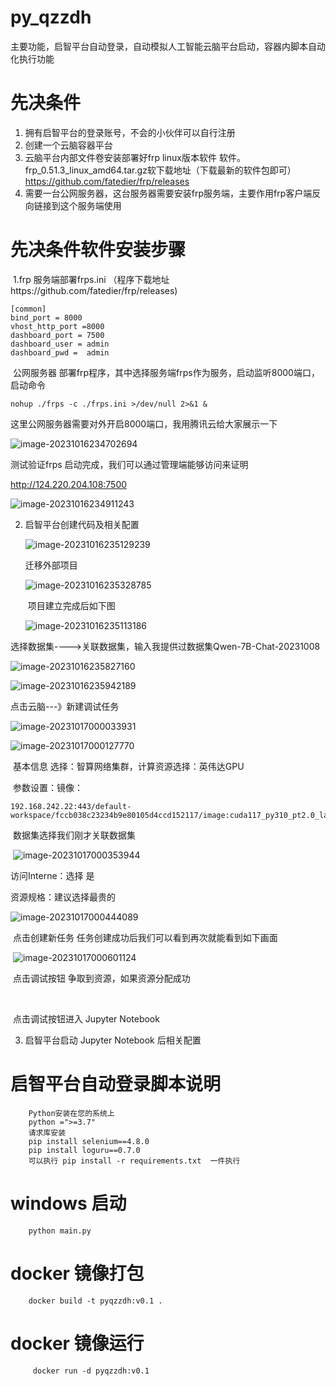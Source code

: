 # py_qzzdh

主要功能，启智平台自动登录，自动模拟人工智能云脑平台启动，容器内脚本自动化执行功能

# 先决条件
1. 拥有启智平台的登录账号，不会的小伙伴可以自行注册
2. 创建一个云脑容器平台
3. 云脑平台内部文件卷安装部署好frp linux版本软件 软件。
   frp_0.51.3_linux_amd64.tar.gz软下载地址（下载最新的软件包即可）
   https://github.com/fatedier/frp/releases
4. 需要一台公网服务器，这台服务器需要安装frp服务端，主要作用frp客户端反向链接到这个服务端使用

# 先决条件软件安装步骤

​     1.frp 服务端部署frps.ini （程序下载地址https://github.com/fatedier/frp/releases)

    [common]
    bind_port = 8000
    vhost_http_port =8000
    dashboard_port = 7500
    dashboard_user = admin
    dashboard_pwd =  admin

​    公网服务器 部署frp程序，其中选择服务端frps作为服务，启动监听8000端口，启动命令

```
nohup ./frps -c ./frps.ini >/dev/null 2>&1 &
```

   这里公网服务器需要对外开启8000端口，我用腾讯云给大家展示一下

   ![image-20231016234702694](https://mypicture-1258720957.cos.ap-nanjing.myqcloud.com/Obsidian/image-20231016234702694.png)

  测试验证frps 启动完成，我们可以通过管理端能够访问来证明

http://124.220.204.108:7500

![image-20231016234911243](https://mypicture-1258720957.cos.ap-nanjing.myqcloud.com/Obsidian/image-20231016234911243.png)

2. 启智平台创建代码及相关配置

   ![image-20231016235129239](https://mypicture-1258720957.cos.ap-nanjing.myqcloud.com/Obsidian/image-20231016235129239.png)

   

      迁移外部项目

   ![image-20231016235328785](https://mypicture-1258720957.cos.ap-nanjing.myqcloud.com/Obsidian/image-20231016235328785.png)

   ​    项目建立完成后如下图

   ![image-20231016235113186](https://mypicture-1258720957.cos.ap-nanjing.myqcloud.com/Obsidian/image-20231016235113186.png)

   

选择数据集---->关联数据集，输入我提供过数据集Qwen-7B-Chat-20231008

![image-20231016235827160](https://mypicture-1258720957.cos.ap-nanjing.myqcloud.com/Obsidian/image-20231016235827160.png)

![image-20231016235942189](https://mypicture-1258720957.cos.ap-nanjing.myqcloud.com/Obsidian/image-20231016235942189.png)

点击云脑---》新建调试任务

![image-20231017000033931](https://mypicture-1258720957.cos.ap-nanjing.myqcloud.com/Obsidian/image-20231017000033931.png)

![image-20231017000127770](https://mypicture-1258720957.cos.ap-nanjing.myqcloud.com/Obsidian/image-20231017000127770.png)

​         基本信息 选择：智算网络集群，计算资源选择：英伟达GPU

​        参数设置：镜像：

```
192.168.242.22:443/default-workspace/fccb038c23234b9e80105d4ccd152117/image:cuda117_py310_pt2.0_langchain_chatglm
```

​    数据集选择我们刚才关联数据集

​    ![image-20231017000353944](https://mypicture-1258720957.cos.ap-nanjing.myqcloud.com/Obsidian/image-20231017000353944.png)

访问Interne：选择 是

资源规格：建议选择最贵的

 ![image-20231017000444089](https://mypicture-1258720957.cos.ap-nanjing.myqcloud.com/Obsidian/image-20231017000444089.png)

​             点击创建新任务 任务创建成功后我们可以看到再次就能看到如下画面

​            ![image-20231017000601124](https://mypicture-1258720957.cos.ap-nanjing.myqcloud.com/Obsidian/image-20231017000601124.png)

​             点击调试按钮 争取到资源，如果资源分配成功

​         

​            点击调试按钮进入 Jupyter Notebook 

   3. 启智平台启动 Jupyter Notebook 后相关配置

      

# 启智平台自动登录脚本说明

        Python安装在您的系统上
        python =">=3.7"
        请求库安装
        pip install selenium==4.8.0
        pip install loguru==0.7.0
        可以执行 pip install -r requirements.txt  一件执行
# windows 启动
        python main.py
# docker 镜像打包
        docker build -t pyqzzdh:v0.1 .
# docker 镜像运行
         docker run -d pyqzzdh:v0.1

